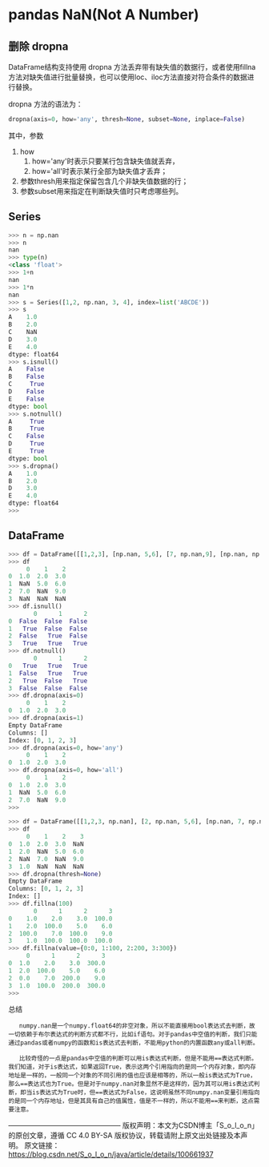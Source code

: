 # pandas NaN(Not A Number)

## 删除 dropna

DataFrame结构支持使用 dropna 方法丢弃带有缺失值的数据行，或者使用fillna方法对缺失值进行批量替换，也可以使用loc、iloc方法直接对符合条件的数据进行替换。

dropna 方法的语法为：
```py
dropna(axis=0, how='any', thresh=None, subset=None, inplace=False)
```
其中，参数
1. how
    1. how='any'时表示只要某行包含缺失值就丢弃，
    2. how='all'时表示某行全部为缺失值才丢弃；
2. 参数thresh用来指定保留包含几个非缺失值数据的行；
3. 参数subset用来指定在判断缺失值时只考虑哪些列。



## Series
```py
>>> n = np.nan
>>> n
nan
>>> type(n)
<class 'float'>
>>> 1+n
nan
>>> 1*n
nan
>>> s = Series([1,2, np.nan, 3, 4], index=list('ABCDE'))
>>> s
A    1.0
B    2.0
C    NaN
D    3.0
E    4.0
dtype: float64
>>> s.isnull()
A    False
B    False
C     True
D    False
E    False
dtype: bool
>>> s.notnull()
A     True
B     True
C    False
D     True
E     True
dtype: bool
>>> s.dropna()
A    1.0
B    2.0
D    3.0
E    4.0
dtype: float64
>>> 
```



## DataFrame
```py
>>> df = DataFrame([[1,2,3], [np.nan, 5,6], [7, np.nan,9], [np.nan, np.nan, np.nan]])
>>> df
     0    1    2
0  1.0  2.0  3.0
1  NaN  5.0  6.0
2  7.0  NaN  9.0
3  NaN  NaN  NaN
>>> df.isnull()
       0      1      2
0  False  False  False
1   True  False  False
2  False   True  False
3   True   True   True
>>> df.notnull()
       0      1      2
0   True   True   True
1  False   True   True
2   True  False   True
3  False  False  False
>>> df.dropna(axis=0)
     0    1    2
0  1.0  2.0  3.0
>>> df.dropna(axis=1)
Empty DataFrame
Columns: []
Index: [0, 1, 2, 3]
>>> df.dropna(axis=0, how='any')
     0    1    2
0  1.0  2.0  3.0
>>> df.dropna(axis=0, how='all')
     0    1    2
0  1.0  2.0  3.0
1  NaN  5.0  6.0
2  7.0  NaN  9.0
>>> 
```

```py
>>> df = DataFrame([[1,2,3, np.nan], [2, np.nan, 5,6], [np.nan, 7, np.nan,9], [1, np.nan, np.nan, np.nan]])
>>> df
     0    1    2    3
0  1.0  2.0  3.0  NaN
1  2.0  NaN  5.0  6.0
2  NaN  7.0  NaN  9.0
3  1.0  NaN  NaN  NaN
>>> df.dropna(thresh=None)
Empty DataFrame
Columns: [0, 1, 2, 3]
Index: []
>>> df.fillna(100)
       0      1      2      3
0    1.0    2.0    3.0  100.0
1    2.0  100.0    5.0    6.0
2  100.0    7.0  100.0    9.0
3    1.0  100.0  100.0  100.0
>>> df.fillna(value={0:0, 1:100, 2:200, 3:300})
     0      1      2      3
0  1.0    2.0    3.0  300.0
1  2.0  100.0    5.0    6.0
2  0.0    7.0  200.0    9.0
3  1.0  100.0  200.0  300.0
>>> 
```




总结

       numpy.nan是一个numpy.float64的非空对象，所以不能直接用bool表达式去判断，故一切依赖于布尔表达式的判断方式都不行，比如if语句。对于pandas中空值的判断，我们只能通过pandas或者numpy的函数和is表达式去判断，不能用python的内置函数any或all判断。

       比较奇怪的一点是pandas中空值的判断可以用is表达式判断，但是不能用==表达式判断。我们知道，对于is表达式，如果返回True，表示这两个引用指向的是同一个内存对象，即内存地址是一样的，一般同一个对象的不同引用的值也应该是相等的，所以一般is表达式为True，那么==表达式也为True。但是对于numpy.nan对象显然不是这样的，因为其可以用is表达式判断，即当is表达式为True时，但==表达式为False，这说明虽然不同numpy.nan变量引用指向的是同一个内存地址，但是其具有自己的值属性，值是不一样的，所以不能用==来判断，这点需要注意。

————————————————
版权声明：本文为CSDN博主「S_o_l_o_n」的原创文章，遵循 CC 4.0 BY-SA 版权协议，转载请附上原文出处链接及本声明。
原文链接：https://blog.csdn.net/S_o_l_o_n/java/article/details/100661937








